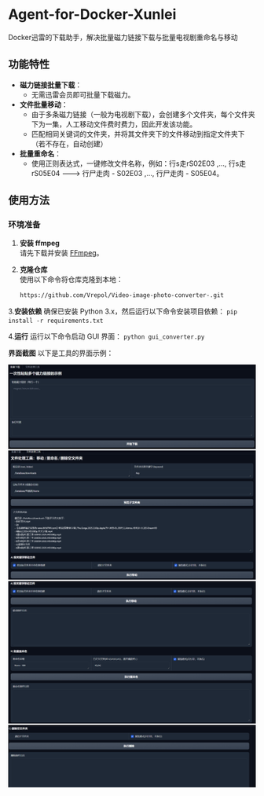 # Agent-for-Docker-Xunlei
Docker迅雷的下载助手，解决批量磁力链接下载与批量电视剧重命名与移动
## 功能特性
- **磁力链接批量下载**：
  - 无需迅雷会员即可批量下载磁力。
- **文件批量移动**：
  - 由于多条磁力链接（一般为电视剧下载），会创建多个文件夹，每个文件夹下为一集，人工移动文件费时费力，因此开发该功能。
  - 匹配相同关键词的文件夹，并将其文件夹下的文件移动到指定文件夹下（若不存在，自动创建）
- **批量重命名**：
  - 使用正则表达式，一键修改文件名称，例如：行s走rS02E03 ,..., 行s走rS05E04 ---> 行尸走肉 - S02E03 ,..., 行尸走肉 - S05E04。

## 使用方法

### 环境准备
1. **安装 ffmpeg**  
   请先下载并安装 [FFmpeg](https://ffmpeg.org/download.html)。

2. **克隆仓库**  
   使用以下命令将仓库克隆到本地：
   ```bash
   https://github.com/Vrepol/Video-image-photo-converter-.git
   ```
   
3.**安装依赖**
  确保已安装 Python 3.x，然后运行以下命令安装项目依赖：
    ```
    pip install -r requirements.txt
    ```
   
4.**运行**
  运行以下命令启动 GUI 界面：
    ```
    python gui_converter.py
    ```


**界面截图**
以下是工具的界面示例：

<img src="img/屏幕截图1.png" alt="界面截图1" width="600"> <img src="img/屏幕截图2.png" alt="界面截图2" width="600"> <img src="img/屏幕截图3.png" alt="界面截图3" width="600"><img src="img/屏幕截图4.png" alt="界面截图4" width="600">
